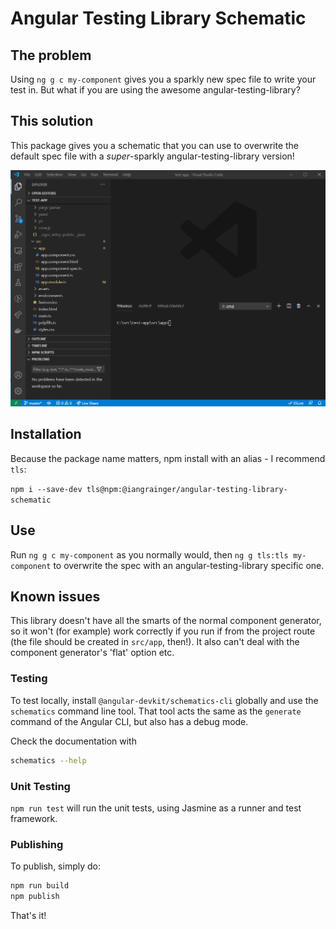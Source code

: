 # Angular Testing Library Schematic

## The problem

Using `ng g c my-component` gives you a sparkly new spec file to write your test in. But what if you are using the awesome angular-testing-library?

## This solution

This package gives you a schematic that you can use to overwrite the default spec file with a _super_-sparkly angular-testing-library version!

![Creating a component and using this schematic to replace the spec with a testing-library specific one](angular-testing-library-schema.gif)

## Installation

Because the package name matters, npm install with an alias - I recommend `tls`:

`npm i --save-dev tls@npm:@iangrainger/angular-testing-library-schematic`

## Use

Run `ng g c my-component` as you normally would, then `ng g tls:tls my-component` to overwrite the spec with an angular-testing-library specific one.

## Known issues

This library doesn't have all the smarts of the normal component generator, so it won't (for example) work correctly if you run if from the project route (the file should be created in `src/app`, then!). It also can't deal with the component generator's 'flat' option etc.

### Testing

To test locally, install `@angular-devkit/schematics-cli` globally and use the `schematics` command line tool. That tool acts the same as the `generate` command of the Angular CLI, but also has a debug mode.

Check the documentation with

```bash
schematics --help
```

### Unit Testing

`npm run test` will run the unit tests, using Jasmine as a runner and test framework.

### Publishing

To publish, simply do:

```bash
npm run build
npm publish
```

That's it!
